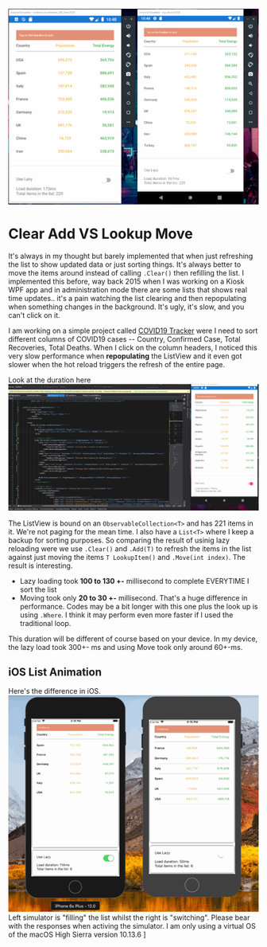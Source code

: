 ![](https://raw.githubusercontent.com/jaysonragasa/jaraimages/master/ClearAddVsLookupMove/clearddvslookupmove.gif)

# Clear Add VS Lookup Move  
It's always in my thought but barely implemented that when just refreshing the list to show updated data or just sorting things. It's always better to move the items around instead of calling `.Clear()` then refilling the list. I implemented this before, way back 2015 when I was working on a Kiosk WPF app and in administration mode there are some lists that shows real time updates.. it's a pain watching the list clearing and then repopulating when something changes in the background. It's ugly, it's slow, and you can't click on it.  
  
I am working on a simple project called [COVID19 Tracker](https://github.com/jaysonragasa/COVID19Tracker) were I need to sort different columns of COVID19 cases -- Country, Confirmed Case, Total Recoveries, Total Deaths. When I click on the column headers, I noticed this very slow performance when **repopulating** the ListView and it even got slower when the hot reload triggers the refresh of the entire page.  
  
Look at the duration here  
![](https://raw.githubusercontent.com/jaysonragasa/jaraimages/master/ClearAddVsLookupMove/clearddvslookupmove_gotworst.gif)
  
The ListView is bound on an `ObservableCollection<T>` and has 221 items in it. We're not paging for the mean time. I also have a `List<T>` where I keep a backup for sorting purposes. So comparing the result of usinig lazy reloading were we use `.Clear()` and `.Add(T)` to refresh the items in the list against just moving the items `T LookupItem()` and `.Move(int index)`. The result is interesting.  
  
* Lazy loading took **100 to 130 +-** millisecond to complete EVERYTIME I sort the list
* Moving took only **20 to 30 +-** millisecond. That's a huge difference in performance. Codes may be a bit longer with this one plus the look up is using `.Where`. I think it may perform even more faster if I used the traditional loop.  
  
This duration will be different of course based on your device. In my device, the lazy load took 300+- ms and using Move took only around 60+-ms.

## iOS List Animation
Here's the difference in iOS. 
![](https://raw.githubusercontent.com/jaysonragasa/jaraimages/master/ClearAddVsLookupMove/clearddvslookupmove_atios.gif)  
Left simulator is "filling" the list whilst the right is "switching". Please bear with the responses when activing the simulator. I am only using a virtual OS of the macOS High Sierra version 10.13.6
]
